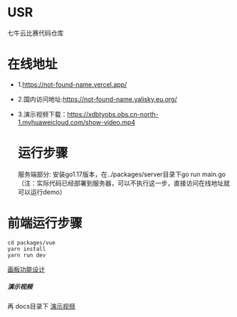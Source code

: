# USR

七牛云比赛代码仓库

# 在线地址

- 1.https://not-found-name.vercel.app/

- 2.国内访问地址:https://not-found-name.yalisky.eu.org/

- 3.演示视频下载：https://xdbtyobs.obs.cn-north-1.myhuaweicloud.com/show-video.mp4
  
  # 运行步骤
  
  服务端部分: 安装go1.17版本，在../packages/server目录下go run main.go （注：实际代码已经部署到服务器，可以不执行这一步，直接访问在线地址就可以运行demo）

# 前端运行步骤

```shell
cd packages/vue
yarn install
yarn run dev
```

[画板功能设计](./docs//%E7%94%BB%E6%9D%BF%E5%8A%9F%E8%83%BD%E8%AE%BE%E8%AE%A1.md)

##### 演示视频

再 docs目录下
[演示视频](./docs/%E6%BC%94%E7%A4%BA%E8%A7%86%E9%A2%91.mp4)
